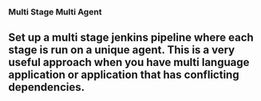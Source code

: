 ### Multi Stage Multi Agent
## Set up a multi stage jenkins pipeline where each stage is run on a unique agent. This is a very useful approach when you have multi language application or application that has conflicting dependencies.